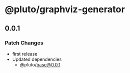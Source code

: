 # @pluto/graphviz-generator

## 0.0.1

### Patch Changes

- first release
- Updated dependencies
  - @pluto/base@0.0.1
